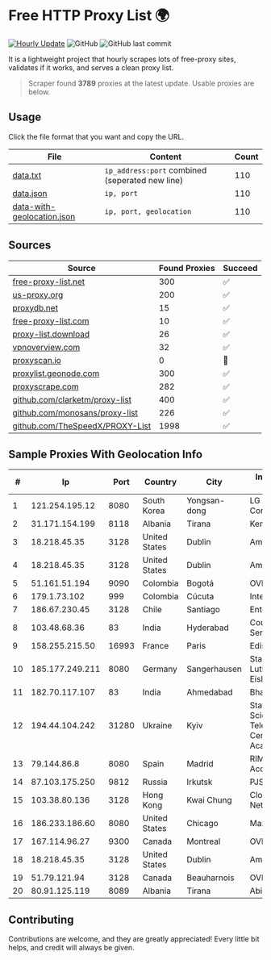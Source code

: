 
# Free HTTP Proxy List 🌍

[![Hourly Update](https://github.com/mertguvencli/http-proxy-list/actions/workflows/main.yml/badge.svg?branch=main)](https://github.com/mertguvencli/http-proxy-list/actions/workflows/main.yml)
![GitHub](https://img.shields.io/github/license/mertguvencli/http-proxy-list)
![GitHub last commit](https://img.shields.io/github/last-commit/mertguvencli/http-proxy-list)

It is a lightweight project that hourly scrapes lots of free-proxy sites, validates if it works, and serves a clean proxy list.


> Scraper found **3789** proxies at the latest update. Usable proxies are below.

## Usage

Click the file format that you want and copy the URL.


|File|Content|Count|
|----|-------|-----|
|[data.txt](https://raw.githubusercontent.com/mertguvencli/http-proxy-list/main/proxy-list/data.txt)|`ip_address:port` combined (seperated new line)|110|
|[data.json](https://raw.githubusercontent.com/mertguvencli/http-proxy-list/main/proxy-list/data.json)|`ip, port`|110|
|[data-with-geolocation.json](https://raw.githubusercontent.com/mertguvencli/http-proxy-list/main/proxy-list/data-with-geolocation.json)|`ip, port, geolocation`|110|

## Sources

|Source|Found Proxies|Succeed|
|------|-------------|-------|
|[free-proxy-list.net](https://free-proxy-list.net)|300|✅|
|[us-proxy.org](https://www.us-proxy.org)|200|✅|
|[proxydb.net](http://proxydb.net)|15|✅|
|[free-proxy-list.com](https://free-proxy-list.com/?page=&port=&type%5B%5D=http&type%5B%5D=https&up_time=0&search=Search)|10|✅|
|[proxy-list.download](https://www.proxy-list.download/HTTP)|26|✅|
|[vpnoverview.com](https://vpnoverview.com/privacy/anonymous-browsing/free-proxy-servers)|32|✅|
|[proxyscan.io](https://www.proxyscan.io)|0|🚫|
|[proxylist.geonode.com](https://proxylist.geonode.com/api/proxy-list?limit=300&page=1&sort_by=lastChecked&sort_type=desc&protocols=http,https)|300|✅|
|[proxyscrape.com](https://api.proxyscrape.com/v2/?request=displayproxies&protocol=http&timeout=10000&country=all&ssl=all&anonymity=all)|282|✅|
|[github.com/clarketm/proxy-list](https://raw.githubusercontent.com/clarketm/proxy-list/master/proxy-list-raw.txt)|400|✅|
|[github.com/monosans/proxy-list](https://raw.githubusercontent.com/monosans/proxy-list/main/proxies/http.txt)|226|✅|
|[github.com/TheSpeedX/PROXY-List](https://raw.githubusercontent.com/TheSpeedX/PROXY-List/master/http.txt)|1998|✅|


## Sample Proxies With Geolocation Info

|#|Ip|Port|Country|City|Internet Service Provider|
|-|--|----|-------|----|-------------------------|
|1|121.254.195.12|8080|South Korea|Yongsan-dong|LG DACOM Corporation|
|2|31.171.154.199|8118|Albania|Tirana|Keminet Ltd|
|3|18.218.45.35|3128|United States|Dublin|Amazon.com, Inc.|
|4|18.218.45.35|3128|United States|Dublin|Amazon.com, Inc.|
|5|51.161.51.194|9090|Colombia|Bogotá|OVH Hosting|
|6|179.1.73.102|999|Colombia|Cúcuta|Internexa S.a. E.S.P|
|7|186.67.230.45|3128|Chile|Santiago|Entel Chile S.A.|
|8|103.48.68.36|83|India|Hyderabad|Country Online Services PVT LTD|
|9|158.255.215.50|16993|France|Paris|Edis France|
|10|185.177.249.211|8080|Germany|Sangerhausen|Stadtwerke Lutherstadt Eisleben GmbH|
|11|182.70.117.107|83|India|Ahmedabad|Bharti Airtel Limited|
|12|194.44.104.242|31280|Ukraine|Kyiv|State Enterprise Scientific and Telecommunication Centre "Ukrainian Academic an|
|13|79.144.86.8|8080|Spain|Madrid|RIMA (Red IP Multi Acceso)|
|14|87.103.175.250|9812|Russia|Irkutsk|PJSC Rostelecom|
|15|103.38.80.136|3128|Hong Kong|Kwai Chung|Clouddata Networks Inc.|
|16|186.233.186.60|8080|United States|Chicago|Maxihost LTDA|
|17|167.114.96.27|9300|Canada|Montreal|OVH SAS|
|18|18.218.45.35|3128|United States|Dublin|Amazon.com, Inc.|
|19|51.79.121.94|3128|Canada|Beauharnois|OVH SAS|
|20|80.91.125.119|8089|Albania|Tirana|Abissnet ISP|



## Contributing

Contributions are welcome, and they are greatly appreciated! Every
little bit helps, and credit will always be given.

